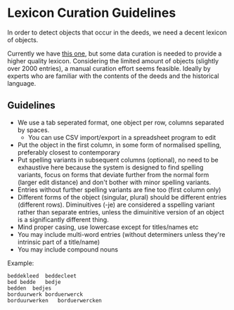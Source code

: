 # Lexicon Curation Guidelines

In order to detect objects that occur in the deeds, we need a decent lexicon of objects.

Currently we have [this
one](https://github.com/knaw-huc/golden-agents-htr/blob/master/resources/objects.csv),
but some data curation is needed to provide a higher quality lexicon.
Considering the limited amount of objects (slightly over 2000 entries), a
manual curation effort seems feasible. Ideally by experts who are familiar with
the contents of the deeds and the historical language.

## Guidelines

* We use a tab seperated format, one object per row, columns separated by spaces.
    * You can use CSV import/export in a spreadsheet program to edit
* Put the object in the first column, in some form of normalised spelling, preferably closest to contemporary
* Put spelling variants in subsequent columns (optional), no need to be exhaustive here because the system is designed to find spelling variants, focus on forms that deviate further from the normal form (larger edit distance) and don't bother with minor spelling variants.
* Entries without further spelling variants are fine too (first column only)
* Different forms of the object (singular, plural) should be different entries (different rows). Diminuitives (-je) are considered a sspelling variant rather than separate entries, unless the dimuinitive version of an object is a significantly different thing.
* Mind proper casing, use lowercase except for titles/names etc
* You may include multi-word entries (without determiners unless they're intrinsic part of a title/name)
* You may include compound nouns


Example:

```tsv
beddekleed	beddecleet
bed	bedde	bedje
bedden	bedjes
borduurwerk	borduerwerck
borduurwerken	borduerwercken
```










